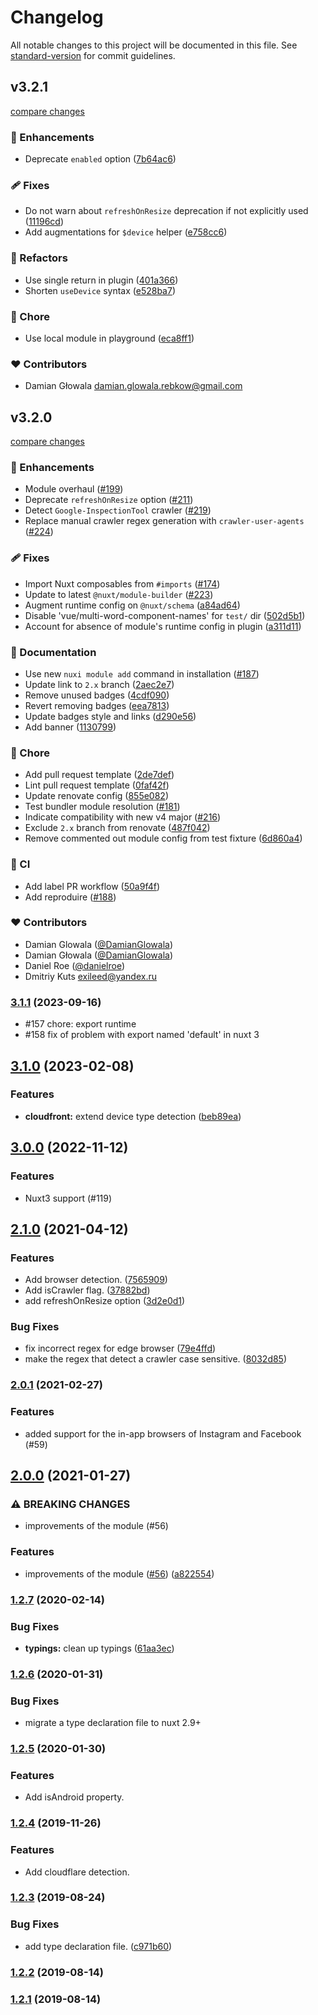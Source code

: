 # Changelog

All notable changes to this project will be documented in this file. See [standard-version](https://github.com/conventional-changelog/standard-version) for commit guidelines.

## v3.2.1

[compare changes](https://github.com/nuxt-modules/device/compare/v3.2.0...v3.2.1)

### 🚀 Enhancements

- Deprecate `enabled` option ([7b64ac6](https://github.com/nuxt-modules/device/commit/7b64ac6))

### 🩹 Fixes

- Do not warn about `refreshOnResize` deprecation if not explicitly used ([11196cd](https://github.com/nuxt-modules/device/commit/11196cd))
- Add augmentations for `$device` helper ([e758cc6](https://github.com/nuxt-modules/device/commit/e758cc6))

### 💅 Refactors

- Use single return in plugin ([401a366](https://github.com/nuxt-modules/device/commit/401a366))
- Shorten `useDevice` syntax ([e528ba7](https://github.com/nuxt-modules/device/commit/e528ba7))

### 🏡 Chore

- Use local module in playground ([eca8ff1](https://github.com/nuxt-modules/device/commit/eca8ff1))

### ❤️ Contributors

- Damian Głowala <damian.glowala.rebkow@gmail.com>

## v3.2.0

[compare changes](https://github.com/nuxt-modules/device/compare/v3.1.1...v3.2.0)

### 🚀 Enhancements

- Module overhaul ([#199](https://github.com/nuxt-modules/device/pull/199))
- Deprecate `refreshOnResize` option ([#211](https://github.com/nuxt-modules/device/pull/211))
- Detect `Google-InspectionTool` crawler ([#219](https://github.com/nuxt-modules/device/pull/219))
- Replace manual crawler regex generation with `crawler-user-agents` ([#224](https://github.com/nuxt-modules/device/pull/224))

### 🩹 Fixes

- Import Nuxt composables from `#imports` ([#174](https://github.com/nuxt-modules/device/pull/174))
- Update to latest `@nuxt/module-builder` ([#223](https://github.com/nuxt-modules/device/pull/223))
- Augment runtime config on `@nuxt/schema` ([a84ad64](https://github.com/nuxt-modules/device/commit/a84ad64))
- Disable 'vue/multi-word-component-names' for `test/` dir ([502d5b1](https://github.com/nuxt-modules/device/commit/502d5b1))
- Account for absence of module's runtime config in plugin ([a311d11](https://github.com/nuxt-modules/device/commit/a311d11))

### 📖 Documentation

- Use new `nuxi module add` command in installation ([#187](https://github.com/nuxt-modules/device/pull/187))
- Update link to `2.x` branch ([2aec2e7](https://github.com/nuxt-modules/device/commit/2aec2e7))
- Remove unused badges ([4cdf090](https://github.com/nuxt-modules/device/commit/4cdf090))
- Revert removing badges ([eea7813](https://github.com/nuxt-modules/device/commit/eea7813))
- Update badges style and links ([d290e56](https://github.com/nuxt-modules/device/commit/d290e56))
- Add banner ([1130799](https://github.com/nuxt-modules/device/commit/1130799))

### 🏡 Chore

- Add pull request template ([2de7def](https://github.com/nuxt-modules/device/commit/2de7def))
- Lint pull request template ([0faf42f](https://github.com/nuxt-modules/device/commit/0faf42f))
- Update renovate config ([855e082](https://github.com/nuxt-modules/device/commit/855e082))
- Test bundler module resolution ([#181](https://github.com/nuxt-modules/device/pull/181))
- Indicate compatibility with new v4 major ([#216](https://github.com/nuxt-modules/device/pull/216))
- Exclude `2.x` branch from renovate ([487f042](https://github.com/nuxt-modules/device/commit/487f042))
- Remove commented out module config from test fixture ([6d860a4](https://github.com/nuxt-modules/device/commit/6d860a4))

### 🤖 CI

- Add label PR workflow ([50a9f4f](https://github.com/nuxt-modules/device/commit/50a9f4f))
- Add reproduire ([#188](https://github.com/nuxt-modules/device/pull/188))

### ❤️ Contributors

- Damian Glowala ([@DamianGlowala](http://github.com/DamianGlowala))
- Damian Głowala ([@DamianGlowala](http://github.com/DamianGlowala))
- Daniel Roe ([@danielroe](http://github.com/danielroe))
- Dmitriy Kuts <exileed@yandex.ru>

### [3.1.1](https://github.com/nuxt-modules/device/compare/v3.1.0...v3.1.1) (2023-09-16)

 * #157 chore: export runtime
 * #158 fix of problem with export named 'default' in nuxt 3

## [3.1.0](https://github.com/nuxt-community/device-module/compare/v3.0.0...v3.1.0) (2023-02-08)


### Features

* **cloudfront:** extend device type detection ([beb89ea](https://github.com/nuxt-community/device-module/commit/beb89eae5bb05d8e5a5417e1307b0c07f93a0a00))

## [3.0.0](https://github.com/nuxt-community/device-module/compare/v2.1.0...v3.0.0) (2022-11-12)

### Features

 * Nuxt3 support (#119)

## [2.1.0](https://github.com/nuxt-community/device-module/compare/v2.0.1...v2.1.0) (2021-04-12)


### Features

* Add browser detection. ([7565909](https://github.com/nuxt-community/device-module/commit/75659099455084c63fb5e4320b3bf699613129ae))
* Add isCrawler flag. ([37882bd](https://github.com/nuxt-community/device-module/commit/37882bdb6fe023aae839b06e7500066186f5b143))
* add refreshOnResize option ([3d2e0d1](https://github.com/nuxt-community/device-module/commit/3d2e0d10acdb3c307b43be770765ca9e07d43ca6))


### Bug Fixes

* fix incorrect regex for edge browser ([79e4ffd](https://github.com/nuxt-community/device-module/commit/79e4ffd85c079102ae1085fbe16267c0797d4169))
* make the regex that detect a crawler case sensitive. ([8032d85](https://github.com/nuxt-community/device-module/commit/8032d85209796c7f7c34eceef8d236ed7327eed0))

### [2.0.1](https://github.com/nuxt-community/device-module/compare/v2.0.0...v2.0.1) (2021-02-27)

### Features

* added support for the in-app browsers of Instagram and Facebook (#59)

## [2.0.0](https://github.com/nuxt-community/device-module/compare/v1.2.7...v2.0.0) (2021-01-27)


### ⚠ BREAKING CHANGES

* improvements of the module (#56)

### Features

* improvements of the module ([#56](https://github.com/nuxt-community/device-module/issues/56)) ([a822554](https://github.com/nuxt-community/device-module/commit/a82255457b4aa292c80e1a1751151a5b8eea4fc9))

### [1.2.7](https://github.com/nuxt-community/device-module/compare/v1.2.6...v1.2.7) (2020-02-14)


### Bug Fixes

* **typings:** clean up typings ([61aa3ec](https://github.com/nuxt-community/device-module/commit/61aa3ec030a3bfcc061b81dbd393d2c59a5a7558))

### [1.2.6](https://github.com/nuxt-community/device-module/compare/v1.2.5...v1.2.6) (2020-01-31)

### Bug Fixes

 * migrate a type declaration file to nuxt 2.9+

### [1.2.5](https://github.com/nuxt-community/device-module/compare/v1.2.4...v1.2.5) (2020-01-30)

### Features

 * Add isAndroid property.

### [1.2.4](https://github.com/nuxt-community/device-module/compare/v1.2.3...v1.2.4) (2019-11-26)

### Features

 * Add cloudflare detection.


### [1.2.3](https://github.com/nuxt-community/device-module/compare/v1.2.2...v1.2.3) (2019-08-24)

### Bug Fixes

* add type declaration file. ([c971b60](https://github.com/nuxt-community/device-module/commit/c971b60))

### [1.2.2](https://github.com/nuxt-community/device-module/compare/v1.2.1...v1.2.2) (2019-08-14)

### [1.2.1](https://github.com/nuxt-community/device-module/compare/v1.1.5...v1.2.1) (2019-08-14)
